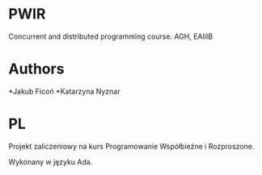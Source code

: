 # PWIR
 Concurrent and distributed programming course. AGH, EAIiIB 

# Authors
*Jakub Ficoń 
*Katarzyna Nyznar

# PL
Projekt zaliczeniowy na kurs Programowanie Współbieżne i Rozproszone.

Wykonany w języku Ada.
